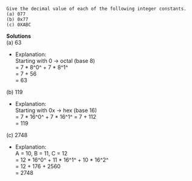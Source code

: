 ```
Give the decimal value of each of the following integer constants.
(a) 077
(b) 0x77
(c) 0XABC
```

**Solutions**  
(a) 63
- Explanation:  
    Starting with 0 -> octal (base 8)  
    = 7 * 8^0^ + 7 * 8^1^  
    = 7 + 56  
    = 63  

(b) 119  
- Explanation:  
    Starting with 0x -> hex (base 16)  
    = 7 * 16^0^ + 7 * 16^1^
    = 7 + 112  
    = 119  

(c) 2748
- Explanation:  
    A = 10, B = 11, C = 12  
    = 12 * 16^0^ + 11 * 16^1^ + 10 * 16^2^  
    = 12 + 176 + 2560  
    = 2748  